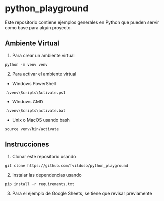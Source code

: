 # python_playground

Este repositorio contiene ejemplos generales en Python que pueden servir como base para algún proyecto.

## Ambiente Virtual
1. Para crear un ambiente virtual
```  
python -m venv venv
```  
2. Para activar el ambiente virtual
- Windows PowerShell
```  
.\venv\Scripts\Activate.ps1
``` 
- Windows CMD
```  
.\venv\Scripts\activate.bat
``` 
- Unix o MacOS usando bash
```  
source venv/bin/activate
``` 

## Instrucciones

1. Clonar este repositorio usando
```
git clone https://github.com/fvildoso/python_playground
```  
2. Instalar las dependencias usando
```
pip install -r requirements.txt
```
3. Para el ejemplo de Google Sheets, se tiene que revisar previamente